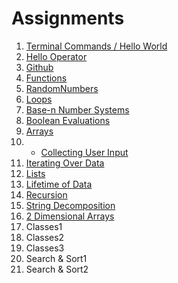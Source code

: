 # Assignments

1. [Terminal Commands / Hello World](./TerminalCommands)
2. [Hello Operator](./HelloOperator)
3. [Github](./Github)
4. [Functions](./Functions)
5. [RandomNumbers](./RandomNumbers)
6. [Loops](./Loops) 
7. [Base-n Number Systems](./BaseNSystems)
8. [Boolean Evaluations](./BooleanEvaluation)
9. [Arrays](./Arrays) 
9. * [Collecting User Input](./UserInput)
10. [Iterating Over Data](./IteratingData) 
11. [Lists](./Lists) 
13. [Lifetime of Data](./Scope) 
12. [Recursion](./Recursion)
14. [String Decomposition](./StringDecomposition) 
15. [2 Dimensional Arrays](./2DArrays)
16. Classes1
17. Classes2
18. Classes3
19. Search & Sort1
20. Search & Sort2
